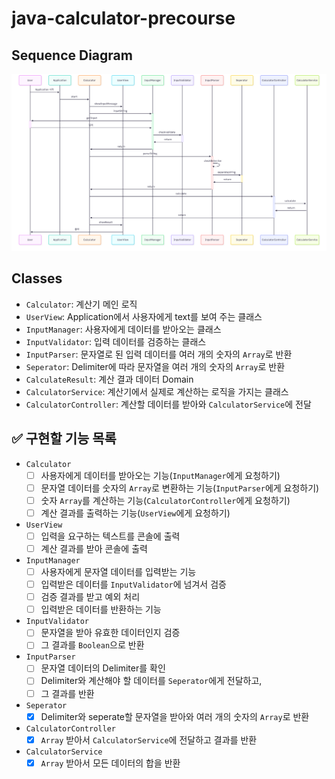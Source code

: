 # java-calculator-precourse

## Sequence Diagram

![java-calculator-8 SD.png](images%2Fjava-calculator-8%20SD.png)

## Classes

- `Calculator`: 계산기 메인 로직
- `UserView`: Application에서 사용자에게 text를 보여 주는 클래스
- `InputManager`: 사용자에게 데이터를 받아오는 클래스
- `InputValidator`: 입력 데이터를 검증하는 클래스
- `InputParser`: 문자열로 된 입력 데이터를 여러 개의 숫자의 `Array`로 반환
- `Seperator`: Delimiter에 따라 문자열을 여러 개의 숫자의 `Array`로 반환
- `CalculateResult`: 계산 결과 데이터 Domain
- `CalculatorService`: 계산기에서 실제로 계산하는 로직을 가지는 클래스
- `CalculatorController`: 계산할 데이터를 받아와 `CalculatorService`에 전달

## ✅ 구현할 기능 목록

- `Calculator`
    - [ ] 사용자에게 데이터를 받아오는 기능(`InputManager`에게 요청하기)
    - [ ] 문자열 데이터를 숫자의 `Array`로 변환하는 기능(`InputParser`에게 요청하기)
    - [ ] 숫자 `Array`를 계산하는 기능(`CalculatorController`에게 요청하기)
    - [ ] 계산 결과를 출력하는 기능(`UserView`에게 요청하기)
- `UserView`
    - [ ] 입력을 요구하는 텍스트를 콘솔에 출력
    - [ ] 계산 결과를 받아 콘솔에 출력
- `InputManager`
    - [ ] 사용자에게 문자열 데이터를 입력받는 기능
    - [ ] 입력받은 데이터를 `InputValidator`에 넘겨서 검증
    - [ ] 검증 결과를 받고 예외 처리
    - [ ] 입력받은 데이터를 반환하는 기능
- `InputValidator`
    - [ ] 문자열을 받아 유효한 데이터인지 검증
    - [ ] 그 결과를 `Boolean`으로 반환
- `InputParser`
    - [ ] 문자열 데이터의 Delimiter를 확인
    - [ ] Delimiter와 계산해야 할 데이터를 `Seperator`에게 전달하고,
    - [ ] 그 결과를 반환
- `Seperator`
    - [X] Delimiter와 seperate할 문자열을 받아와 여러 개의 숫자의 `Array`로 반환
- `CalculatorController`
    - [X] `Array` 받아서 `CalculatorService`에 전달하고 결과를 반환
- `CalculatorService`
    - [X] `Array` 받아서 모든 데이터의 합을 반환
